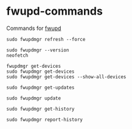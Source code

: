 # fwupd-commands
Commands for [fwupd](https://github.com/fwupd/fwupd)

```
sudo fwupdmgr refresh --force

sudo fwupdmgr --version
neofetch

fwupdmgr get-devices
sudo fwupdmgr get-devices
sudo fwupdmgr get-devices --show-all-devices

sudo fwupdmgr get-updates

sudo fwupdmgr update

sudo fwupdmgr get-history

sudo fwupdmgr report-history
```
